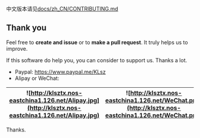 中文版本请见[docs/zh_CN/CONTRIBUTING.md](docs/zh_CN/CONTRIBUTING.md)

## Thank you
Feel free to **create and issue** or to **make a pull request**. It truly helps us to improve.  

If this software do help you, you can consider to support us. Thanks a lot.  
* Paypal: https://www.paypal.me/KLsz  
* Alipay or WeChat:

![http://klsztx.nos-eastchina1.126.net/Alipay.jpg](http://klsztx.nos-eastchina1.126.net/Alipay.jpg) | ![http://klsztx.nos-eastchina1.126.net/WeChat.png](http://klsztx.nos-eastchina1.126.net/WeChat.png)
:--: | :--:

Thanks.  

